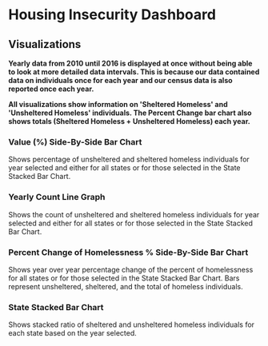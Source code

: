# Housing Insecurity Dashboard
## Visualizations
**Yearly data from 2010 until 2016 is displayed at once without being able to look at more detailed data intervals. This is because our data contained data on individuals once for each year and our census data is also reported once each year.**

**All visualizations show information on 'Sheltered Homeless' and 'Unsheltered Homeless' individuals. The Percent Change bar chart also shows totals (Sheltered Homeless + Unsheltered Homeless) each year.**

### **Value (%) Side-By-Side Bar Chart**   
Shows percentage of unsheltered and sheltered homeless individuals for year selected and either for all states or for those selected in the State Stacked Bar Chart.

### **Yearly Count Line Graph**   
Shows the count of unsheltered and sheltered homeless individuals for year selected and either for all states or for those selected in the State Stacked Bar Chart.

### **Percent Change of Homelessness % Side-By-Side Bar Chart**   
Shows year over year percentage change of the percent of homelessness for all states or for those selected in the State Stacked Bar Chart. Bars represent unsheltered, sheltered, and the total of homeless individuals.

### **State Stacked Bar Chart**   
Shows stacked ratio of sheltered and unsheltered homeless individuals for each state based on the year selected. 